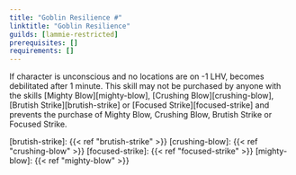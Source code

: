 ```yaml
---
title: "Goblin Resilience #"
linktitle: "Goblin Resilience"
guilds: [lammie-restricted]
prerequisites: []
requirements: []
---
```

If character is unconscious and no locations are on -1 LHV, becomes debilitated after 1 minute. This skill may not be purchased by anyone with the skills [Mighty Blow][mighty-blow], [Crushing Blow][crushing-blow], [Brutish Strike][brutish-strike] or [Focused Strike][focused-strike] and prevents the purchase of Mighty Blow, Crushing Blow, Brutish Strike or Focused Strike.

[brutish-strike]: {{< ref "brutish-strike" >}}
[crushing-blow]: {{< ref "crushing-blow" >}}
[focused-strike]: {{< ref "focused-strike" >}}
[mighty-blow]: {{< ref "mighty-blow" >}}